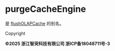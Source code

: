 # purgeCacheEngine

是 [flushOLAPCache](../f/flushOLAPCache.html) 的别名。

Copyright

**©2025 浙江智臾科技有限公司 浙ICP备18048711号-3**
